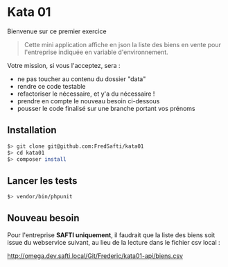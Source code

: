 
Kata 01
=======

Bienvenue sur ce premier exercice

> Cette mini application affiche en json la liste des biens en vente pour l'entreprise indiquée en variable d'environnement.

Votre mission, si vous l'acceptez, sera :

- ne pas toucher au contenu du dossier "data"
- rendre ce code testable
- refactoriser le nécessaire, et y'a du nécessaire !
- prendre en compte le nouveau besoin ci-dessous
- pousser le code finalisé sur une branche portant vos prénoms

Installation
------------

```bash
$> git clone git@github.com:FredSafti/kata01
$> cd kata01
$> composer install
```

Lancer les tests
---------------- 

```bash
$> vendor/bin/phpunit
```

Nouveau besoin
--------------

Pour l'entreprise **SAFTI uniquement**, il faudrait que la liste des biens soit issue du webservice suivant, au lieu de la lecture dans le fichier csv local :

http://omega.dev.safti.local/Git/Frederic/kata01-api/biens.csv
